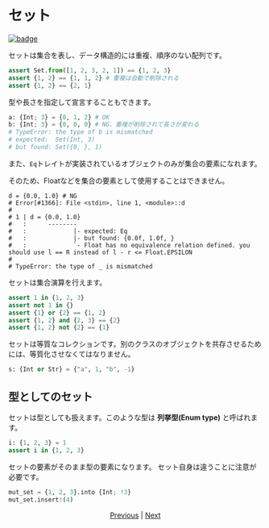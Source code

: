 # セット

[![badge](https://img.shields.io/endpoint.svg?url=https%3A%2F%2Fgezf7g7pd5.execute-api.ap-northeast-1.amazonaws.com%2Fdefault%2Fsource_up_to_date%3Fowner%3Derg-lang%26repos%3Derg%26ref%3Dmain%26path%3Ddoc/EN/syntax/14_set.md%26commit_hash%3De86a0987ed14a4de5da770372d4f3729c7691503)](https://gezf7g7pd5.execute-api.ap-northeast-1.amazonaws.com/default/source_up_to_date?owner=erg-lang&repos=erg&ref=main&path=doc/EN/syntax/14_set.md&commit_hash=e86a0987ed14a4de5da770372d4f3729c7691503)

セットは集合を表し、データ構造的には重複、順序のない配列です。

```python
assert Set.from([1, 2, 3, 2, 1]) == {1, 2, 3}
assert {1, 2} == {1, 1, 2} # 重複は自動で削除される
assert {1, 2} == {2, 1}
```

型や長さを指定して宣言することもできます。

```python
a: {Int; 3} = {0, 1, 2} # OK
b: {Int; 3} = {0, 0, 0} # NG、重複が削除されて長さが変わる
# TypeError: the type of b is mismatched
# expected:  Set(Int, 3)
# but found: Set({0, }, 1)
```

また、`Eq`トレイトが実装されているオブジェクトのみが集合の要素になれます。

そのため、Floatなどを集合の要素として使用することはできません。

```python,compile_fail
d = {0.0, 1.0} # NG
# Error[#1366]: File <stdin>, line 1, <module>::d
#
# 1 | d = {0.0, 1.0}
#   :      --------
#   :             |- expected: Eq
#   :             |- but found: {0.0f, 1.0f, }
#   :             `- Float has no equivalence relation defined. you should use l == R instead of l - r <= Float.EPSILON
#
# TypeError: the type of _ is mismatched
```

セットは集合演算を行えます。

```python
assert 1 in {1, 2, 3}
assert not 1 in {}
assert {1} or {2} == {1, 2}
assert {1, 2} and {2, 3} == {2}
assert {1, 2} not {2} == {1}
```

セットは等質なコレクションです。別のクラスのオブジェクトを共存させるためには、等質化させなくてはなりません。

```python
s: {Int or Str} = {"a", 1, "b", -1}
```

## 型としてのセット

セットは型としても扱えます。このような型は __列挙型(Enum type)__ と呼ばれます。

```python
i: {1, 2, 3} = 1
assert i in {1, 2, 3}
```

セットの要素がそのまま型の要素になります。
セット自身は違うことに注意が必要です。

```python
mut_set = {1, 2, 3}.into {Int; !3}
mut_set.insert!(4)
```

<p align='center'>
    <a href='./14_record.md'>Previous</a> | <a href='./16_type.md'>Next</a>
</p>
